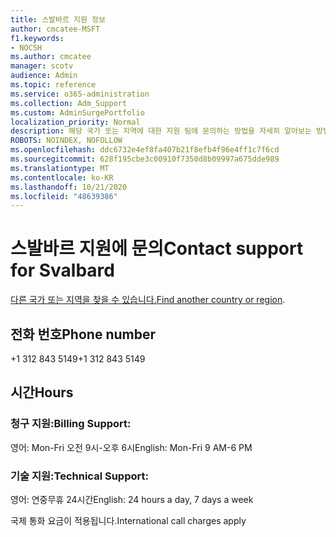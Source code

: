 ```yaml
---
title: 스발바르 지원 정보
author: cmcatee-MSFT
f1.keywords:
- NOCSH
ms.author: cmcatee
manager: scotv
audience: Admin
ms.topic: reference
ms.service: o365-administration
ms.collection: Adm_Support
ms.custom: AdminSurgePortfolio
localization_priority: Normal
description: 해당 국가 또는 지역에 대한 지원 팀에 문의하는 방법을 자세히 알아보는 방법을 배워야 합니다.
ROBOTS: NOINDEX, NOFOLLOW
ms.openlocfilehash: ddc6732e4ef8fa407b21f8efb4f96e4ff1c7f6cd
ms.sourcegitcommit: 628f195cbe3c00910f7350d8b09997a675dde989
ms.translationtype: MT
ms.contentlocale: ko-KR
ms.lasthandoff: 10/21/2020
ms.locfileid: "48639386"
---
```

# <a name="contact-support-for-svalbard"></a><span data-ttu-id="6bb50-103">스발바르 지원에 문의</span><span class="sxs-lookup"><span data-stu-id="6bb50-103">Contact support for Svalbard</span></span>

<span data-ttu-id="6bb50-104">[다른 국가 또는 지역을 찾을 수 있습니다.](../contact-support-for-business-products.md)</span><span class="sxs-lookup"><span data-stu-id="6bb50-104">[Find another country or region](../contact-support-for-business-products.md).</span></span>

## <a name="phone-number"></a><span data-ttu-id="6bb50-105">전화 번호</span><span class="sxs-lookup"><span data-stu-id="6bb50-105">Phone number</span></span>
<span data-ttu-id="6bb50-106">+1 312 843 5149</span><span class="sxs-lookup"><span data-stu-id="6bb50-106">+1 312 843 5149</span></span>

## <a name="hours"></a><span data-ttu-id="6bb50-107">시간</span><span class="sxs-lookup"><span data-stu-id="6bb50-107">Hours</span></span>
### <a name="billing-support"></a><span data-ttu-id="6bb50-108">청구 지원:</span><span class="sxs-lookup"><span data-stu-id="6bb50-108">Billing Support:</span></span>

<span data-ttu-id="6bb50-109">영어: Mon-Fri 오전 9시-오후 6시</span><span class="sxs-lookup"><span data-stu-id="6bb50-109">English: Mon-Fri 9 AM-6 PM</span></span>

### <a name="technical-support"></a><span data-ttu-id="6bb50-110">기술 지원:</span><span class="sxs-lookup"><span data-stu-id="6bb50-110">Technical Support:</span></span>

<span data-ttu-id="6bb50-111">영어: 연중무휴 24시간</span><span class="sxs-lookup"><span data-stu-id="6bb50-111">English: 24 hours a day, 7 days a week</span></span>

<span data-ttu-id="6bb50-112">국제 통화 요금이 적용됩니다.</span><span class="sxs-lookup"><span data-stu-id="6bb50-112">International call charges apply</span></span>
